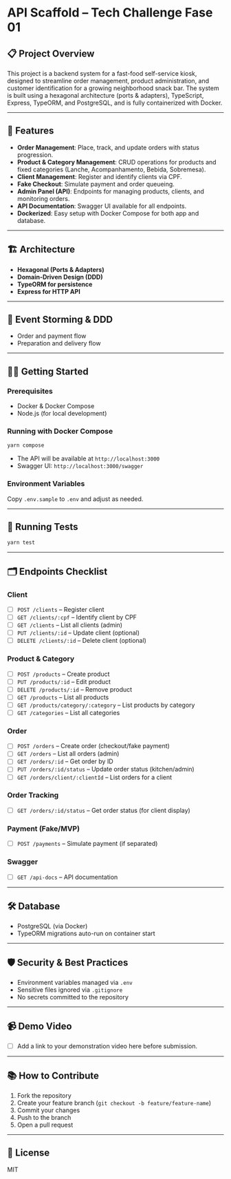 # API Scaffold – Tech Challenge Fase 01

## 📋 Project Overview

This project is a backend system for a fast-food self-service kiosk, designed to streamline order management, product administration, and customer identification for a growing neighborhood snack bar. The system is built using a hexagonal architecture (ports & adapters), TypeScript, Express, TypeORM, and PostgreSQL, and is fully containerized with Docker.

---

## 🚀 Features

- **Order Management**: Place, track, and update orders with status progression.
- **Product & Category Management**: CRUD operations for products and fixed categories (Lanche, Acompanhamento, Bebida, Sobremesa).
- **Client Management**: Register and identify clients via CPF.
- **Fake Checkout**: Simulate payment and order queueing.
- **Admin Panel (API)**: Endpoints for managing products, clients, and monitoring orders.
- **API Documentation**: Swagger UI available for all endpoints.
- **Dockerized**: Easy setup with Docker Compose for both app and database.

---

## 🏗️ Architecture

- **Hexagonal (Ports & Adapters)**
- **Domain-Driven Design (DDD)**
- **TypeORM for persistence**
- **Express for HTTP API**

---

## 📝 Event Storming & DDD

  - Order and payment flow
  - Preparation and delivery flow

---

## 🧑‍💻 Getting Started

### Prerequisites

- Docker & Docker Compose
- Node.js (for local development)

### Running with Docker Compose

```bash
yarn compose
```

- The API will be available at `http://localhost:3000`
- Swagger UI: `http://localhost:3000/swagger`

### Environment Variables

Copy `.env.sample` to `.env` and adjust as needed.

---

## 🧪 Running Tests

```bash
yarn test
```

---

## 🗂️ Endpoints Checklist

### Client

- [ ] `POST /clients` – Register client
- [ ] `GET /clients/:cpf` – Identify client by CPF
- [ ] `GET /clients` – List all clients (admin)
- [ ] `PUT /clients/:id` – Update client (optional)
- [ ] `DELETE /clients/:id` – Delete client (optional)

### Product & Category

- [ ] `POST /products` – Create product
- [ ] `PUT /products/:id` – Edit product
- [ ] `DELETE /products/:id` – Remove product
- [ ] `GET /products` – List all products
- [ ] `GET /products/category/:category` – List products by category
- [ ] `GET /categories` – List all categories

### Order

- [ ] `POST /orders` – Create order (checkout/fake payment)
- [ ] `GET /orders` – List all orders (admin)
- [ ] `GET /orders/:id` – Get order by ID
- [ ] `PUT /orders/:id/status` – Update order status (kitchen/admin)
- [ ] `GET /orders/client/:clientId` – List orders for a client

### Order Tracking

- [ ] `GET /orders/:id/status` – Get order status (for client display)

### Payment (Fake/MVP)

- [ ] `POST /payments` – Simulate payment (if separated)

### Swagger

- [ ] `GET /api-docs` – API documentation

---

## 🛠️ Database

- PostgreSQL (via Docker)
- TypeORM migrations auto-run on container start

---

## 🛡️ Security & Best Practices

- Environment variables managed via `.env`
- Sensitive files ignored via `.gitignore`
- No secrets committed to the repository

---

## 📹 Demo Video

- [ ] Add a link to your demonstration video here before submission.

---

## 📚 How to Contribute

1. Fork the repository
2. Create your feature branch (`git checkout -b feature/feature-name`)
3. Commit your changes
4. Push to the branch
5. Open a pull request

---

## 📄 License

MIT
